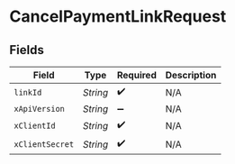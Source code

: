 # CancelPaymentLinkRequest


## Fields

| Field              | Type               | Required           | Description        |
| ------------------ | ------------------ | ------------------ | ------------------ |
| `linkId`           | *String*           | :heavy_check_mark: | N/A                |
| `xApiVersion`      | *String*           | :heavy_minus_sign: | N/A                |
| `xClientId`        | *String*           | :heavy_check_mark: | N/A                |
| `xClientSecret`    | *String*           | :heavy_check_mark: | N/A                |